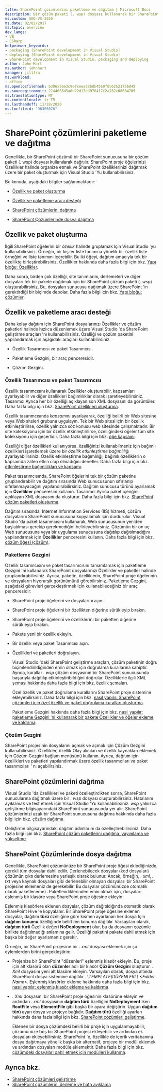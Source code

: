 ```yaml
---
title: SharePoint çözümlerini paketleme ve dağıtma | Microsoft Docs
description: Bir çözüm paketi (. wsp) dosyası kullanarak bir SharePoint sunucusuna dağıtılan SharePoint çözümlerini paketleme ve dağıtma.
ms.custom: SEO-VS-2020
ms.date: 02/02/2017
ms.topic: overview
dev_langs:
- VB
- CSharp
helpviewer_keywords:
- packaging [SharePoint development in Visual Studio]
- deploying [SharePoint development in Visual Studio]
- SharePoint development in Visual Studio, packaging and deploying
author: John-Hart
ms.author: johnhart
manager: jillfra
ms.workload:
- office
ms.openlocfilehash: bd06a5be3c9e7ceea38bdb4560f8b6262175bd45
ms.sourcegitcommit: 2244665d5a0e22d12dd976417f2a782e68684705
ms.translationtype: MT
ms.contentlocale: tr-TR
ms.lasthandoff: 11/28/2020
ms.locfileid: "96305076"
---
```

# <a name="package-and-deploy-sharepoint-solutions"></a>SharePoint çözümlerini paketleme ve dağıtma
  Genellikle, bir SharePoint çözümü bir SharePoint sunucusuna bir çözüm paketi (. wsp) dosyası kullanılarak dağıtılır. SharePoint proje öğelerinizi Özellikler halinde organize etmek ve SharePoint özelliklerinizi dağıtmak üzere bir paket oluşturmak için Visual Studio 'Yu kullanabilirsiniz.

 Bu konuda, aşağıdaki bilgiler sağlanmaktadır:

- [Özellik ve paket oluşturma](#create-features-and-packages)

- [Özellik ve paketleme aracı desteği](#feature-and-packaging-tool-support)

- [SharePoint çözümlerini dağıtma](#deploy-sharepoint-solutions)

- [SharePoint Çözümlerinde dosya dağıtma](#deploy-files-in-sharepoint-solutions)

## <a name="create-features-and-packages"></a>Özellik ve paket oluşturma
 İlgili SharePoint öğelerini bir *özellik* halinde gruplamak Için Visual Studio 'yu kullanabilirsiniz. Örneğin, bir kişiler liste tanımına yönelik bir özellik liste örneğini ve liste tanımını içerebilir. Bu iki öğeyi, dağıtım amacıyla tek bir özellikte birleştirebilirsiniz. Özellikler hakkında daha fazla bilgi için bkz. [Yapı bloğu: Özellikler](/previous-versions/office/developer/sharepoint-2010/ee537350(v=office.14)).

 Daha sonra, birden çok özelliği, site tanımlarını, derlemeleri ve diğer dosyaları tek bir pakete dağıtmak için bir SharePoint çözüm paketi (*. wsp*) oluşturabilirsiniz. Bu, dosyaları sunucuya dağıtmak üzere SharePoint 'in gerektirdiği bir biçimde depolar. Daha fazla bilgi için bkz. [Yapı bloğu: çözümler](/previous-versions/office/developer/sharepoint-2010/ee537008(v=office.14)).

## <a name="feature-and-packaging-tool-support"></a>Özellik ve paketleme aracı desteği
 Daha kolay dağıtım için SharePoint dosyalarınızı Özellikler ve çözüm paketleri halinde hızlıca düzenlemek üzere Visual Studio 'da SharePoint geliştirme araçları 'nı kullanabilirsiniz. Özelliği ve çözüm paketini yapılandırmak için aşağıdaki araçları kullanabilirsiniz.

- Özellik Tasarımcısı ve paket Tasarımcısı.

- Paketleme Gezgini, bir araç penceresidir.

- Çözüm Gezgini.

### <a name="feature-designer-and-package-designer"></a>Özellik Tasarımcısı ve paket Tasarımcısı
 Özellik tasarımcısını kullanarak Özellikler oluşturabilir, kapsamları ayarlayabilir ve diğer özellikleri bağımlılıklar olarak işaretleyebilirsiniz. Tasarımcı Ayrıca her bir özelliği açıklayan son XML dosyasını da görüntüler. Daha fazla bilgi için bkz. [SharePoint özellikleri oluşturma](../sharepoint/creating-sharepoint-features.md).

 Özellik tasarımcısında *kapsamını* ayarlayarak, özelliği belirli bir Web sitesine veya Web siteleri grubuna uygulayın. Tek bir Web sitesi için bir özellik etkinleştirilirse, özellik yalnızca söz konusu web sitesinde çalışmaktadır. Bir site koleksiyonu için bir özellik etkinleştirilirse, özelliğindeki öğeler tüm site koleksiyonu için geçerlidir. Daha fazla bilgi için bkz. [öğe kapsamı](/previous-versions/office/developer/sharepoint-2010/ms476615(v=office.14)).

 Özelliği diğer özellikleri kullanıyorsa, özelliğinizi kullanabilmeniz için bağımlı özellikleri işaretlemek üzere bir *özellik etkinleştirme bağımlılığı* ayarlayabilirsiniz. Özellik etkinleştirme bağımlılığı, bağımlı özelliklerin o kapsamda zaten etkin olup olmadığını denetler. Daha fazla bilgi için bkz. [etkinleştirme bağımlılıkları ve kapsamı](/previous-versions/office/developer/sharepoint-2010/aa543162(v=office.14)).

 Paket tasarımcısında, SharePoint öğelerini tek bir çözüm paketine gruplandırabilir ve dağıtım sırasında Web sunucusunun sıfırlanıp sıfırlanmayacağını yapılandırabilirsiniz. Dağıtım sunucusu türünü ayarlamak için **Özellikler** penceresini kullanın. Tasarımcı Ayrıca paket içeriğini açıklayan XML dosyasını da oluşturur. Daha fazla bilgi için bkz. [SharePoint çözüm paketleri oluşturma](../sharepoint/creating-sharepoint-solution-packages.md).

 Dağıtım sırasında, Internet Information Services (IIS) hizmeti, çözüm dosyalarını SharePoint sunucusuna kopyalamak için durdurulur. Visual Studio 'da paket tasarımcısını kullanarak, Web sunucusunun yeniden başlatılması gerekip gerekmediğini belirleyebilirsiniz. Çözümün bir ön uç Web sunucusuna veya bir uygulama sunucusuna dağıtılıp dağıtılmadığını yapılandırmak için **Özellikler** penceresini kullanın. Daha fazla bilgi için bkz. [çözüm öğesi (çözüm)](/previous-versions/office/developer/sharepoint-2010/ms412929(v=office.14)).

### <a name="packaging-explorer"></a>Paketleme Gezgini
 Özellik tasarımcısını ve paket tasarımcısını tamamlamak için paketleme Gezgini 'ni kullanarak SharePoint dosyalarınızı Özellikler ve paketler halinde gruplandırabilirsiniz. Ayrıca, paketin, özelliklerin, SharePoint proje öğelerinin ve dosyaların hiyerarşik görünümünü görebilirsiniz. Paketleme Gezgini, aşağıdaki görevleri gerçekleştirmek için kullanabileceğiniz bir araç penceresidir:

- SharePoint proje öğelerini ve dosyalarını açın.

- SharePoint proje öğelerini bir özellikten diğerine sürükleyip bırakın.

- SharePoint proje öğelerini ve özelliklerini bir paketten diğerine sürükleyip bırakın.

- Pakete yeni bir özellik ekleyin.

- Bir özellik veya paket Tasarımcısı açın.

- Özellikleri ve paketleri doğrulayın.

  Visual Studio 'daki SharePoint geliştirme araçları, çözüm paketinin doğru biçimlendirildiğinden emin olmak için doğrulama kurallarına sahiptir. Ayrıca, kurallar *. wsp* çözüm dosyasının bir SharePoint sunucusunda başarıyla dağıtılıp etkinleştiribildiğini doğrular. Özelliklerle ilgili XML şeması hakkında daha fazla bilgi için bkz. [özellik şemaları](/previous-versions/office/developer/sharepoint-2010/ms414322(v=office.14)).

  Özel özellik ve paket doğrulama kurallarını SharePoint proje sistemine ekleyebilirsiniz. Daha fazla bilgi için bkz. [nasıl yapılır: SharePoint çözümleri için özel özellik ve paket doğrulama kuralları oluşturma](../sharepoint/how-to-create-custom-feature-and-package-validation-rules-for-sharepoint-solutions.md).

  Paketleme Gezgini hakkında daha fazla bilgi için bkz. [nasıl yapılır: paketleme Gezgini 'ni kullanarak bir pakete Özellikler ve öğeler ekleme ve kaldırma](../sharepoint/how-to-add-and-remove-features-and-items-to-a-package-by-using-the-packaging-explorer.md).

### <a name="solution-explorer"></a>Çözüm Gezgini
 SharePoint projesinin dosyalarını açmak ve açmak için Çözüm Gezgini kullanabilirsiniz. Özellikler, özellik Olay alıcıları ve özellik kaynakları eklemek için Çözüm Gezgini bağlam menüsünü kullanın. Ayrıca, dağıtım için özellikleri ve paketleri yapılandırmak üzere özellik tasarımcıları ve paket tasarımcıları ' nı açabilirsiniz.

## <a name="deploy-sharepoint-solutions"></a>SharePoint çözümlerini dağıtma
 Visual Studio 'da özellikleri ve paketi özelleştirdikten sonra, SharePoint sunucularına dağıtmak üzere bir *. wsp* dosyası oluşturabilirsiniz. Hatalarını ayıklamak ve test etmek için Visual Studio 'Yu kullanabilirsiniz. *wsp* yalnızca geliştirme bilgisayarındaki SharePoint sunucusunda yer alır. SharePoint çözümlerinizi uzak bir SharePoint sunucusuna dağıtma hakkında daha fazla bilgi için bkz. [çözüm dağıtma](/previous-versions/office/developer/sharepoint-2010/aa544500(v=office.14)).

 Geliştirme bilgisayarındaki dağıtım adımlarını da özelleştirebilirsiniz. Daha fazla bilgi için bkz. [SharePoint çözüm paketlerini dağıtma, yayımlama ve yükseltme](../sharepoint/deploying-publishing-and-upgrading-sharepoint-solution-packages.md).

## <a name="deploy-files-in-sharepoint-solutions"></a>SharePoint Çözümlerinde dosya dağıtma
 Genellikle, SharePoint çözümünüze bir SharePoint proje öğesi eklediğinizde, gerekli tüm dosyalar dahil edilir. Derlenebilecek dosyalar (kod dosyaları) çözümün çıktı derlemesine yerleşik olarak bulunur. Ancak, örneğin, *. xml*, *. txt* veya kaynak dosyaları gibi derlenebilir olmayan dosyaları bir SharePoint projesine eklemeniz de gerekebilir. Bu dosyalar çözümünüzde otomatik olarak paketlenemez. Paketlendiklerinden emin olmak için, dosyaları eşlenmiş bir klasöre veya SharePoint proje öğesine ekleyin.

 Eşlenmiş klasörlere eklenen dosyalar, çözüm dağıtıldığında otomatik olarak SharePoint Hive 'e kopyalanır. Bir SharePoint proje öğesine eklenen dosyalar, dağıtım **türü** özelliğine göre kısmen ayarlanan her dosya Için **dağıtım konumu** özelliğinde belirtilen konuma dağıtılır. Varsayılan olarak, **dağıtım türü** Özellik değeri **NoDeployment** olur, bu da dosyanın çözümle birlikte dağıtılmadığı anlamına gelir. Özelliği paketini pakete dahil etmek için başka bir değer ayarlamanız gerekir.

 Örneğin, bir SharePoint projesine bir *. xml* dosyası eklemek için şu eylemlerden birini gerçekleştirin:

- Projenize bir SharePoint "düzenleri" eşlenmiş klasör ekleyin. Bu, proje için alt klasörü olan **düzenler** adlı bir klasör **Çözüm Gezgini** oluşturur. *. Xml* dosyasını yeni alt klasöre ekleyin. Varsayılan olarak, dosya altında SharePoint dosya sistemine dağıtılır *. \TEMPLATE\DÜZENLERI \\ \<Folder Name>*. Eşlenmiş klasörler ekleme hakkında daha fazla bilgi için bkz. [nasıl yapılır: eşlenmiş klasör ekleme ve kaldırma](../sharepoint/how-to-add-and-remove-mapped-folders.md).

- *. Xml* dosyasını bir SharePoint proje öğesinin klasörüne ekleyin ve ardından *. xml* dosyasının **dağıtım türü** özelliğini **NoDeployment** iken **RootFile** veya **ElementFile** gibi başka bir ayara değiştirin. Uygun **dağıtım türü** ayarı dosya ve projeye bağlıdır. **Dağıtım türü** özelliği ayarları hakkında daha fazla bilgi için bkz. [SharePoint çözümleri geliştirme](../sharepoint/developing-sharepoint-solutions.md).

  Eklenen bir dosya çözümdeki belirli bir proje için uygulanmayabilir, çözümünüze boş bir SharePoint projesi ekleyebilir ve ardından ek dosyaları ekleyebilirsiniz. SharePoint 'e, özellikle de içerik veritabanına dosya dağıtmaya yönelik başka bir alternatif, projeye bir modül eklemek ve ardından dosyaları modüle eklemektir. Daha fazla bilgi için bkz. [çözümdeki dosyaları dahil etmek için modülleri kullanma](../sharepoint/using-modules-to-include-files-in-the-solution.md).

## <a name="see-also"></a>Ayrıca bkz.
- [SharePoint çözümleri geliştirme](../sharepoint/developing-sharepoint-solutions.md)
- [SharePoint çözümlerini derleme ve hata ayıklama](../sharepoint/building-and-debugging-sharepoint-solutions.md)
